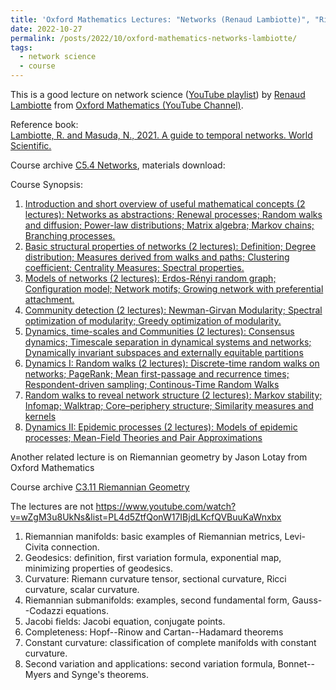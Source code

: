```yaml
---
title: 'Oxford Mathematics Lectures: "Networks (Renaud Lambiotte)", "Riemannian Geometry (Jason Lotay)"'
date: 2022-10-27
permalink: /posts/2022/10/oxford-mathematics-networks-lambiotte/
tags:
  - network science
  - course
---
```


This is a good lecture on network science ([YouTube playlist](https://www.youtube.com/watch?v=TQKgB0RnjeY&list=PL4d5ZtfQonW0MsGE4Pn12rxUprPXB4_VS)) by [Renaud Lambiotte](https://www.maths.ox.ac.uk/people/renaud.lambiotte) from [Oxford Mathematics (YouTube Channel)](https://www.youtube.com/c/OxfordMathematics).  

Reference book:  
[Lambiotte, R. and Masuda, N., 2021. A guide to temporal networks. World Scientific.](https://www.worldscientific.com/worldscibooks/10.1142/q0033#t=aboutBook)

Course archive [C5.4 Networks](https://courses-archive.maths.ox.ac.uk/node/49460), materials download: 

Course Synopsis:
1. [Introduction and short overview of useful mathematical concepts (2 lectures): Networks as abstractions; Renewal processes; Random walks and diffusion; Power-law distributions; Matrix algebra; Markov chains; Branching processes.](https://www.youtube.com/watch?v=TQKgB0RnjeY&list=PL4d5ZtfQonW0MsGE4Pn12rxUprPXB4_VS)
2. [Basic structural properties of networks (2 lectures): Definition; Degree distribution; Measures derived from walks and paths; Clustering coefficient; Centrality Measures; Spectral properties.](https://www.youtube.com/watch?v=zF5nVMG-Big&list=PL4d5ZtfQonW0MsGE4Pn12rxUprPXB4_VS)
3. [Models of networks (2 lectures): Erdos-Rényi random graph; Configuration model; Network motifs; Growing network with preferential attachment.](https://www.youtube.com/watch?v=cq-rAUwQoaM&list=PL4d5ZtfQonW0MsGE4Pn12rxUprPXB4_VS&index=3)
4. [Community detection (2 lectures): Newman-Girvan Modularity; Spectral optimization of modularity; Greedy optimization of modularity.](https://www.youtube.com/watch?v=W_A6NbqpTW8&list=PL4d5ZtfQonW0MsGE4Pn12rxUprPXB4_VS&index=4)
5. [Dynamics, time-scales and Communities (2 lectures): Consensus dynamics; Timescale separation in dynamical systems and networks; Dynamically invariant subspaces and externally equitable partitions](https://www.youtube.com/watch?v=7p9ImBpxlG8&list=PL4d5ZtfQonW0MsGE4Pn12rxUprPXB4_VS&index=5)
6. [Dynamics I: Random walks (2 lectures): Discrete-time random walks on networks; PageRank; Mean first-passage and recurrence times; Respondent-driven sampling; Continous-Time Random Walks](https://www.youtube.com/watch?v=cctHyGe5D_k&list=PL4d5ZtfQonW0MsGE4Pn12rxUprPXB4_VS&index=6)
7. [Random walks to reveal network structure (2 lectures): Markov stability; Infomap; Walktrap; Core–periphery structure; Similarity measures and kernels](https://www.youtube.com/watch?v=---gzhcMEHA&list=PL4d5ZtfQonW0MsGE4Pn12rxUprPXB4_VS&index=7)
8. [Dynamics II: Epidemic processes (2 lectures): Models of epidemic processes; Mean-Field Theories and Pair Approximations](https://www.youtube.com/watch?v=67xLOcA5Qbs&list=PL4d5ZtfQonW0MsGE4Pn12rxUprPXB4_VS&index=8)


Another related lecture is on Riemannian geometry by Jason Lotay from Oxford Mathematics

Course archive [C3.11 Riemannian Geometry](https://courses-archive.maths.ox.ac.uk/node/51092)

The lectures are not 
<https://www.youtube.com/watch?v=wZgM3u8UkNs&list=PL4d5ZtfQonW17IBjdLKcfQVBuuKaWnxbx>

1. Riemannian manifolds: basic examples of Riemannian metrics, Levi-Civita connection.
2. Geodesics: definition, first variation formula, exponential map, minimizing properties of geodesics.
3. Curvature: Riemann curvature tensor, sectional curvature, Ricci curvature, scalar curvature.
4. Riemannian submanifolds: examples, second fundamental form, Gauss--Codazzi equations.
5. Jacobi fields: Jacobi equation, conjugate points.
6. Completeness: Hopf--Rinow and Cartan--Hadamard theorems
7. Constant curvature: classification of complete manifolds with constant curvature.
8. Second variation and applications: second variation formula, Bonnet--Myers and Synge's theorems.


